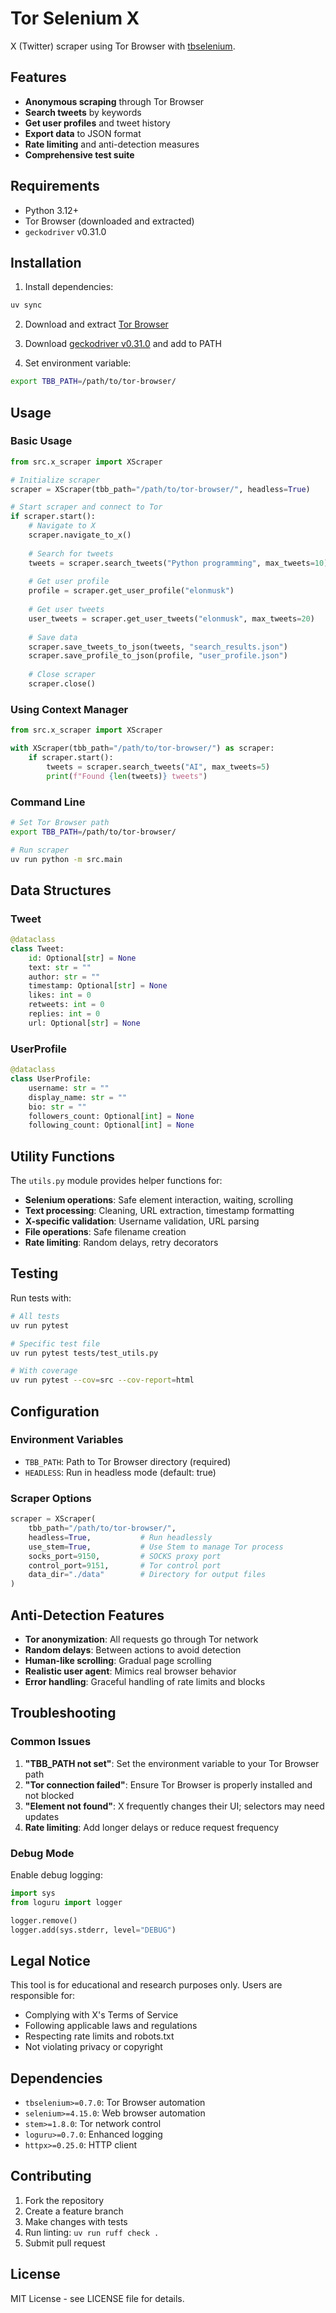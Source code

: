 # Tor Selenium X

X (Twitter) scraper using Tor Browser with [tbselenium](https://github.com/webfp/tor-browser-selenium).

## Features

- **Anonymous scraping** through Tor Browser
- **Search tweets** by keywords
- **Get user profiles** and tweet history  
- **Export data** to JSON format
- **Rate limiting** and anti-detection measures
- **Comprehensive test suite**

## Requirements

- Python 3.12+
- Tor Browser (downloaded and extracted)
- `geckodriver` v0.31.0

## Installation

1. Install dependencies:
```bash
uv sync
```

2. Download and extract [Tor Browser](https://www.torproject.org/download/)

3. Download [geckodriver v0.31.0](https://github.com/mozilla/geckodriver/releases/tag/v0.31.0) and add to PATH

4. Set environment variable:
```bash
export TBB_PATH=/path/to/tor-browser/
```

## Usage

### Basic Usage

```python
from src.x_scraper import XScraper

# Initialize scraper
scraper = XScraper(tbb_path="/path/to/tor-browser/", headless=True)

# Start scraper and connect to Tor
if scraper.start():
    # Navigate to X
    scraper.navigate_to_x()
    
    # Search for tweets
    tweets = scraper.search_tweets("Python programming", max_tweets=10)
    
    # Get user profile
    profile = scraper.get_user_profile("elonmusk")
    
    # Get user tweets
    user_tweets = scraper.get_user_tweets("elonmusk", max_tweets=20)
    
    # Save data
    scraper.save_tweets_to_json(tweets, "search_results.json")
    scraper.save_profile_to_json(profile, "user_profile.json")
    
    # Close scraper
    scraper.close()
```

### Using Context Manager

```python
from src.x_scraper import XScraper

with XScraper(tbb_path="/path/to/tor-browser/") as scraper:
    if scraper.start():
        tweets = scraper.search_tweets("AI", max_tweets=5)
        print(f"Found {len(tweets)} tweets")
```

### Command Line

```bash
# Set Tor Browser path
export TBB_PATH=/path/to/tor-browser/

# Run scraper
uv run python -m src.main
```

## Data Structures

### Tweet
```python
@dataclass
class Tweet:
    id: Optional[str] = None
    text: str = ""
    author: str = ""
    timestamp: Optional[str] = None
    likes: int = 0
    retweets: int = 0
    replies: int = 0
    url: Optional[str] = None
```

### UserProfile
```python
@dataclass  
class UserProfile:
    username: str = ""
    display_name: str = ""
    bio: str = ""
    followers_count: Optional[int] = None
    following_count: Optional[int] = None
```

## Utility Functions

The `utils.py` module provides helper functions for:

- **Selenium operations**: Safe element interaction, waiting, scrolling
- **Text processing**: Cleaning, URL extraction, timestamp formatting
- **X-specific validation**: Username validation, URL parsing
- **File operations**: Safe filename creation
- **Rate limiting**: Random delays, retry decorators

## Testing

Run tests with:
```bash
# All tests
uv run pytest

# Specific test file
uv run pytest tests/test_utils.py

# With coverage
uv run pytest --cov=src --cov-report=html
```

## Configuration

### Environment Variables

- `TBB_PATH`: Path to Tor Browser directory (required)
- `HEADLESS`: Run in headless mode (default: true)

### Scraper Options

```python
scraper = XScraper(
    tbb_path="/path/to/tor-browser/",
    headless=True,           # Run headlessly
    use_stem=True,           # Use Stem to manage Tor process
    socks_port=9150,         # SOCKS proxy port
    control_port=9151,       # Tor control port
    data_dir="./data"        # Directory for output files
)
```

## Anti-Detection Features

- **Tor anonymization**: All requests go through Tor network
- **Random delays**: Between actions to avoid detection
- **Human-like scrolling**: Gradual page scrolling
- **Realistic user agent**: Mimics real browser behavior
- **Error handling**: Graceful handling of rate limits and blocks

## Troubleshooting

### Common Issues

1. **"TBB_PATH not set"**: Set the environment variable to your Tor Browser path
2. **"Tor connection failed"**: Ensure Tor Browser is properly installed and not blocked
3. **"Element not found"**: X frequently changes their UI; selectors may need updates
4. **Rate limiting**: Add longer delays or reduce request frequency

### Debug Mode

Enable debug logging:
```python
import sys
from loguru import logger

logger.remove()
logger.add(sys.stderr, level="DEBUG")
```

## Legal Notice

This tool is for educational and research purposes only. Users are responsible for:
- Complying with X's Terms of Service
- Following applicable laws and regulations  
- Respecting rate limits and robots.txt
- Not violating privacy or copyright

## Dependencies

- `tbselenium>=0.7.0`: Tor Browser automation
- `selenium>=4.15.0`: Web browser automation
- `stem>=1.8.0`: Tor network control
- `loguru>=0.7.0`: Enhanced logging
- `httpx>=0.25.0`: HTTP client

## Contributing

1. Fork the repository
2. Create a feature branch
3. Make changes with tests
4. Run linting: `uv run ruff check .`
5. Submit pull request

## License

MIT License - see LICENSE file for details.
